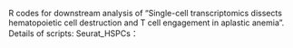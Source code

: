 R codes for downstream analysis of “Single-cell transcriptomics dissects hematopoietic cell destruction and T cell engagement in aplastic anemia”.
Details of scripts:
Seurat_HSPCs：
